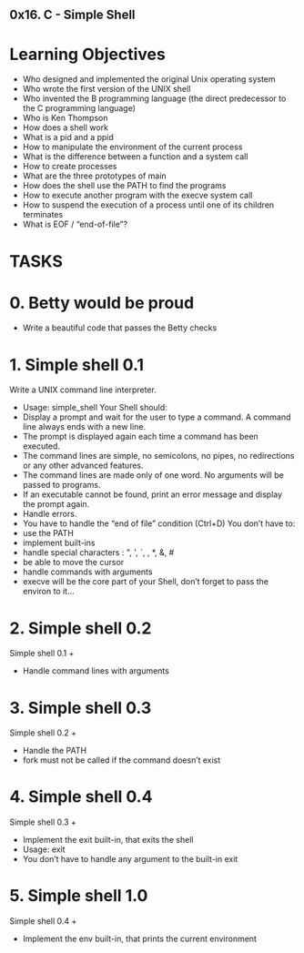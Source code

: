 ## 0x16. C - Simple Shell
# Learning Objectives
* Who designed and implemented the original Unix operating system
* Who wrote the first version of the UNIX shell
* Who invented the B programming language (the direct predecessor to the C programming language)
* Who is Ken Thompson
* How does a shell work
* What is a pid and a ppid
* How to manipulate the environment of the current process
* What is the difference between a function and a system call
* How to create processes
* What are the three prototypes of main
* How does the shell use the PATH to find the programs
* How to execute another program with the execve system call
* How to suspend the execution of a process until one of its children terminates
* What is EOF / “end-of-file”?
# TASKS
# 0. Betty would be proud
* Write a beautiful code that passes the Betty checks
# 1. Simple shell 0.1
Write a UNIX command line interpreter.
* Usage: simple_shell
Your Shell should:
* Display a prompt and wait for the user to type a command. A command line always ends with a new line.
* The prompt is displayed again each time a command has been executed.
* The command lines are simple, no semicolons, no pipes, no redirections or any other advanced features.
* The command lines are made only of one word. No arguments will be passed to programs.
* If an executable cannot be found, print an error message and display the prompt again.
* Handle errors.
* You have to handle the “end of file” condition (Ctrl+D)
You don’t have to:
* use the PATH
* implement built-ins
* handle special characters : ", ', `, \, *, &, #
* be able to move the cursor
* handle commands with arguments
* execve will be the core part of your Shell, don’t forget to pass the environ to it…
# 2. Simple shell 0.2
Simple shell 0.1 +
* Handle command lines with arguments
# 3. Simple shell 0.3
Simple shell 0.2 +
* Handle the PATH
* fork must not be called if the command doesn’t exist
# 4. Simple shell 0.4
Simple shell 0.3 +
* Implement the exit built-in, that exits the shell
* Usage: exit
* You don’t have to handle any argument to the built-in exit
# 5. Simple shell 1.0
Simple shell 0.4 +
* Implement the env built-in, that prints the current environment
